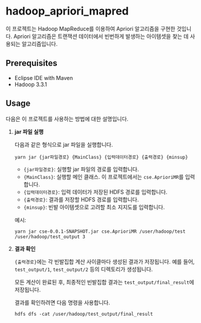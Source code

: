 # hadoop_apriori_mapred

이 프로젝트는 Hadoop MapReduce를 이용하여 Apriori 알고리즘을 구현한 것입니다. Apriori 알고리즘은 트랜잭션 데이터에서 빈번하게 발생하는 아이템셋을 찾는 데 사용되는 알고리즘입니다.

## Prerequisites

- Eclipse IDE with Maven
- Hadoop 3.3.1

## Usage

다음은 이 프로젝트를 사용하는 방법에 대한 설명입니다.

1. **jar 파일 실행**
   
   다음과 같은 형식으로 jar 파일을 실행합니다.
   
   ```
   yarn jar {jar파일경로} {MainClass} {입력데이터경로} {출력경로} {minsup}
   ```
   
   - `{jar파일경로}`: 실행할 jar 파일의 경로를 입력합니다.
   - `{MainClass}`: 실행할 메인 클래스. 이 프로젝트에서는 `cse.AprioriMR`를 입력합니다.
   - `{입력데이터경로}`: 입력 데이터가 저장된 HDFS 경로를 입력합니다.
   - `{출력경로}`: 결과를 저장할 HDFS 경로를 입력합니다.
   - `{minsup}`: 빈발 아이템셋으로 고려할 최소 지지도를 입력합니다.

   예시:
   
   ```
   yarn jar cse-0.0.1-SNAPSHOT.jar cse.AprioriMR /user/hadoop/test /user/hadoop/test_output 3
   ```

2. **결과 확인**
   
   `{출력경로}`에는 각 빈발집합 계산 사이클마다 생성된 결과가 저장됩니다. 예를 들어, `test_output/1`, `test_output/2` 등의 디렉토리가 생성됩니다.
   
   모든 계산이 완료된 후, 최종적인 빈발집합 결과는 `test_output/final_result`에 저장됩니다.
   
   결과를 확인하려면 다음 명령을 사용합니다.
   
   ```
   hdfs dfs -cat /user/hadoop/test_output/final_result
   ```

